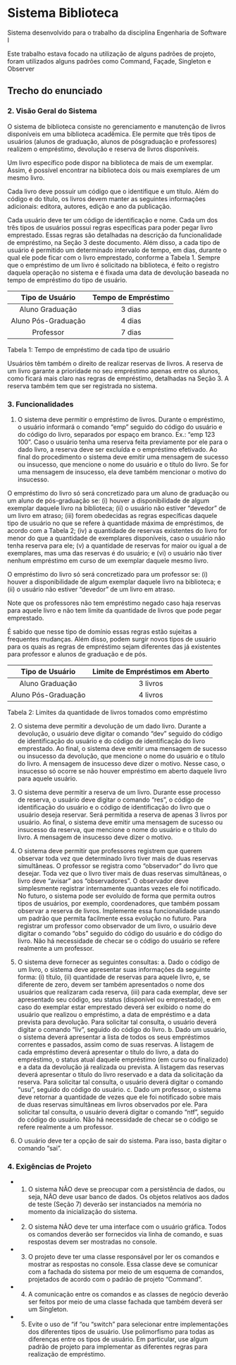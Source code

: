 # Sistema Biblioteca
Sistema desenvolvido para o trabalho da disciplina Engenharia de Software I

Este trabalho estava focado na utilização de alguns padrões de projeto, foram utilizados alguns padrões como Command, Façade, Singleton e Observer


## Trecho do enunciado

### 2. Visão Geral do Sistema

O sistema de biblioteca consiste no gerenciamento e manutenção de livros disponíveis em uma
biblioteca acadêmica. Ele permite que três tipos de usuários (alunos de graduação, alunos de pósgraduação e professores) realizem o empréstimo, devolução e reserva de livros disponíveis.

Um livro específico pode dispor na biblioteca de mais de um exemplar. Assim, é possível encontrar na
biblioteca dois ou mais exemplares de um mesmo livro.

Cada livro deve possuir um código que o identifique e um título. Além do código e do título, os livros
devem manter as seguintes informações adicionais: editora, autores, edição e ano da publicação.

Cada usuário deve ter um código de identificação e nome. Cada um dos três tipos de usuários possui
regras específicas para poder pegar livro emprestado. Essas regras são detalhadas na descrição da
funcionalidade de empréstimo, na Seção 3 deste documento. Além disso, a cada tipo de usuário é
permitido um determinado intervalo de tempo, em dias, durante o qual ele pode ficar com o livro
emprestado, conforme a Tabela 1. Sempre que o empréstimo de um livro é solicitado na biblioteca, é
feito o registro daquela operação no sistema e é fixada uma data de devolução baseada no tempo de
empréstimo do tipo de usuário.

Tipo de Usuário | Tempo de Empréstimo
:-------------: | :----------------:
Aluno Graduação | 3 dias
Aluno Pós-Graduação | 4 dias
Professor | 7 dias

Tabela 1: Tempo de empréstimo de cada tipo de usuário

Usuários têm também o direito de realizar reservas de livros. A reserva de um livro garante a
prioridade no seu empréstimo apenas entre os alunos, como ficará mais claro nas regras de empréstimo,
detalhadas na Seção 3. A reserva também tem que ser registrada no sistema.

### 3. Funcionalidades
1. O sistema deve permitir o empréstimo de livros. Durante o empréstimo, o usuário informará o
comando “emp” seguido do código do usuário e do código do livro, separados por espaço em
branco. Ex.: “emp 123 100”. Caso o usuário tenha uma reserva feita previamente por ele para
o dado livro, a reserva deve ser excluída e o empréstimo efetivado. Ao final do procedimento
o sistema deve emitir uma mensagem de sucesso ou insucesso, que mencione o nome do
usuário e o título do livro. Se for uma mensagem de insucesso, ela deve também mencionar o
motivo do insucesso.

O empréstimo do livro só será concretizado para um aluno de graduação ou um aluno de
pós-graduação se: (i) houver a disponibilidade de algum exemplar daquele livro na
biblioteca; (ii) o usuário não estiver “devedor” de um livro em atraso; (iii) forem obedecidas
as regras específicas daquele tipo de usuário no que se refere à quantidade máxima de
empréstimos, de acordo com a Tabela 2; (iv) a quantidade de reservas existentes do livro for
menor do que a quantidade de exemplares disponíveis, caso o usuário não tenha reserva para
ele; (v) a quantidade de reservas for maior ou igual a de exemplares, mas uma das reservas é
do usuário; e (vi) o usuário não tiver nenhum empréstimo em curso de um exemplar daquele
mesmo livro.

O empréstimo do livro só será concretizado para um professor se: (i) houver a disponibilidade
de algum exemplar daquele livro na biblioteca; e (ii) o usuário não estiver “devedor” de um
livro em atraso.

Note que os professores não tem empréstimo negado caso haja reservas para aquele livro e
não tem limite da quantidade de livros que pode pegar emprestado.

É sabido que nesse tipo de domínio essas regras estão sujeitas a frequentes mudanças. Além
disso, podem surgir novos tipos de usuário para os quais as regras de empréstimo sejam
diferentes das já existentes para professor e alunos de graduação e de pós.

Tipo de Usuário | Limite de Empréstimos em Aberto
:-------------: | :----------------:
Aluno Graduação | 3 livros
Aluno Pós-Graduação | 4 livros


Tabela 2: Limites da quantidade de livros tomados como empréstimo

2. O sistema deve permitir a devolução de um dado livro. Durante a devolução, o usuário deve
digitar o comando “dev” seguido do código de identificação do usuário e do código de
identificação do livro emprestado. Ao final, o sistema deve emitir uma mensagem de sucesso
ou insucesso da devolução, que mencione o nome do usuário e o título do livro. A mensagem
de insucesso deve dizer o motivo. Nesse caso, o insucesso só ocorre se não houver
empréstimo em aberto daquele livro para aquele usuário.

3. O sistema deve permitir a reserva de um livro. Durante esse processo de reserva, o usuário
deve digitar o comando “res”, o código de identificação do usuário e o código de identificação
do livro que o usuário deseja reservar. Será permitida a reserva de apenas 3 livros por usuário.
Ao final, o sistema deve emitir uma mensagem de sucesso ou insucesso da reserva, que
mencione o nome do usuário e o título do livro. A mensagem de insucesso deve dizer o
motivo.

4. O sistema deve permitir que professores registrem que querem observar toda vez que
determinado livro tiver mais de duas reservas simultâneas. O professor se registra como
“observador” do livro que desejar. Toda vez que o livro tiver mais de duas reservas
simultâneas, o livro deve “avisar” aos “observadores”. O observador deve simplesmente
registrar internamente quantas vezes ele foi notificado. No futuro, o sistema pode ser evoluído
de forma que permita outros tipos de usuários, por exemplo, coordenadores, que também
possam observar a reserva de livros. Implemente essa funcionalidade usando um padrão que
permita facilmente essa evolução no futuro. Para registrar um professor como observador de
um livro, o usuário deve digitar o comando “obs” seguido do código do usuário e do código
do livro. Não há necessidade de checar se o código do usuário se refere realmente a um
professor.

5. O sistema deve fornecer as seguintes consultas:
a. Dado o código de um livro, o sistema deve apresentar suas informações da seguinte
forma: (i) título, (ii) quantidade de reservas para aquele livro, e, se diferente de zero,
devem ser também apresentados o nome dos usuários que realizaram cada reserva, (iii)
para cada exemplar, deve ser apresentado seu código, seu status (disponível ou
emprestado), e em caso do exemplar estar emprestado deverá ser exibido o nome do
usuário que realizou o empréstimo, a data de empréstimo e a data prevista para
devolução. Para solicitar tal consulta, o usuário deverá digitar o comando “liv”, seguido
do código do livro.
b. Dado um usuário, o sistema deverá apresentar a lista de todos os seus empréstimos
correntes e passados, assim como de suas reservas. A listagem de cada empréstimo
deverá apresentar o título do livro, a data do empréstimo, o status atual daquele
empréstimo (em curso ou finalizado) e a data da devolução já realizada ou prevista. A
listagem das reservas deverá apresentar o título do livro reservado e a data da solicitação
da reserva. Para solicitar tal consulta, o usuário deverá digitar o comando “usu”, seguido
do código do usuário.
c. Dado um professor, o sistema deve retornar a quantidade de vezes que ele foi
notificado sobre mais de duas reservas simultâneas em livros observados por ele. Para
solicitar tal consulta, o usuário deverá digitar o comando “ntf”, seguido do código do
usuário. Não há necessidade de checar se o código se refere realmente a um professor.

6. O usuário deve ter a opção de sair do sistema. Para isso, basta digitar o comando “sai”.

### 4. Exigências de Projeto
* 1. O sistema NÃO deve se preocupar com a persistência de dados, ou seja, NÃO deve usar banco de
dados. Os objetos relativos aos dados de teste (Seção 7) deverão ser instanciados na memória no
momento da inicialização do sistema.

* 2. O sistema NÃO deve ter uma interface com o usuário gráfica. Todos os comandos deverão ser
fornecidos via linha de comando, e suas respostas devem ser mostradas no console.

* 3. O projeto deve ter uma classe responsável por ler os comandos e mostrar as respostas no console.
Essa classe deve se comunicar com a fachada do sistema por meio de um esquema de comandos,
projetados de acordo com o padrão de projeto “Command”.

* 4. A comunicação entre os comandos e as classes de negócio deverão ser feitos por meio de uma classe
fachada que também deverá ser um Singleton.

* 5. Evite o uso de “if “ou “switch” para selecionar entre implementações dos diferentes tipos de usuário.
Use polimorfismo para todas as diferenças entre os tipos de usuário. Em particular, use algum
padrão de projeto para implementar as diferentes regras para realização de empréstimo.
